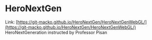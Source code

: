 # HeroNextGen
Link: [https://git-macko.github.io/HeroNextGen/HeroNextGenWebGL/](https://git-macko.github.io/HeroNextGen/HeroNextGenWebGL/)
HeroNextGeneration instructed by Professor Pisan
